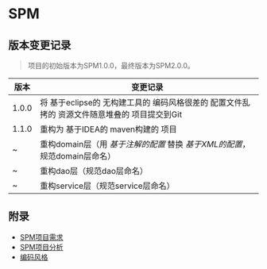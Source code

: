 # SPM

## 版本变更记录

> 项目的初始版本为SPM1.0.0，最终版本为SPM2.0.0。

版本 | 变更记录
----- | -----
1.0.0 | 将 基于eclipse的 无构建工具的 编码风格很差的 配置文件乱拷的 资源文件随意堆叠的 项目提交到Git
1.1.0 | 重构为 基于IDEA的 maven构建的 项目
~     | 重构domain层（用 *基于注解的配置* 替换 *基于XML的配置*，规范domain层命名）
~     | 重构dao层（规范dao层命名）
~     | 重构service层（规范service层命名）

## 附录

- [SPM项目需求](./docs/spm-requirement.md)
- [SPM项目分析](./docs/spm-analysis.md)
- [编码风格](./docs/code-style.md)
